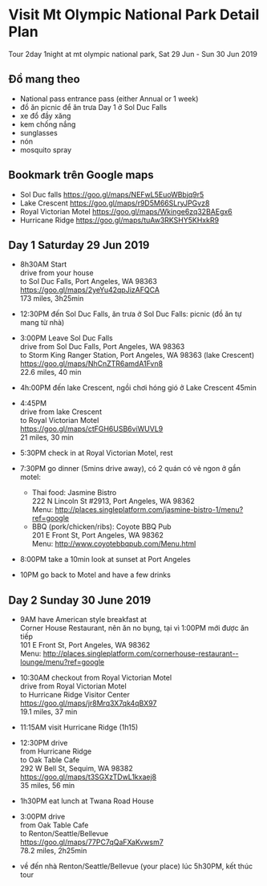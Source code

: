 # Visit Mt Olympic National Park Detail Plan  
Tour 2day 1night at mt olympic national park, Sat 29 Jun - Sun 30 Jun 2019 

## Đồ mang theo
 - National pass entrance pass (either Annual or 1 week)
 - đồ ăn picnic để ăn trưa Day 1 ở Sol Duc Falls
 - xe đổ đầy xăng
 - kem chống nắng
 - sunglasses
 - nón
 - mosquito spray

## Bookmark trên Google maps
 - Sol Duc falls https://goo.gl/maps/NEFwL5EuoWBbjq9r5
 - Lake Crescent https://goo.gl/maps/r9D5M66SLryJPGvz8
 - Royal Victorian Motel https://goo.gl/maps/Wkinge6zq32BAEgx6
 - Hurricane Ridge https://goo.gl/maps/tuAw3RKSHY5KHxkR9
  
## Day 1 Saturday 29 Jun 2019  
  
- 8h30AM Start   
drive from your house    
to Sol Duc Falls, Port Angeles, WA 98363  
https://goo.gl/maps/2yeYu42qpJizAFQCA  
173 miles, 3h25min  
  
- 12:30PM đến Sol Duc Falls, ăn trưa ở Sol Duc Falls: picnic (đồ ăn tự mang từ nhà)  
  
- 3:00PM Leave Sol Duc Falls    
drive from Sol Duc Falls, Port Angeles, WA 98363    
to Storm King Ranger Station, Port Angeles, WA 98363 (lake Crescent)    
https://goo.gl/maps/NhCnZTR6amdA1Fvn8  
22.6 miles, 40 min  
  
- 4h:00PM đến lake Crescent, ngồi chơi hóng gió ở Lake Crescent 45min  
  
- 4:45PM   
drive from lake Crescent   
to Royal Victorian Motel  
https://goo.gl/maps/ctFGH6USB6viWUVL9  
21 miles, 30 min  
  
- 5:30PM check in at Royal Victorian Motel, rest  
  
- 7:30PM go dinner (5mins drive away), có 2 quán có vẻ ngon ở gần motel:
    - Thai food: Jasmine Bistro  
222 N Lincoln St #2913, Port Angeles, WA 98362    
Menu: http://places.singleplatform.com/jasmine-bistro-1/menu?ref=google  
    - BBQ (pork/chicken/ribs): Coyote BBQ Pub   
201 E Front St, Port Angeles, WA 98362    
Menu: http://www.coyotebbqpub.com/Menu.html  

- 8:00PM take a 10min look at sunset at Port Angeles  

- 10PM go back to Motel and have a few drinks  
  
## Day 2 Sunday 30 June 2019  
- 9AM have American style breakfast at   
Corner House Restaurant, nên ăn no bụng, tại vì 1:00PM mới được ăn tiếp  
101 E Front St, Port Angeles, WA 98362   
Menu: http://places.singleplatform.com/cornerhouse-restaurant--lounge/menu?ref=google  
  
- 10:30AM checkout from Royal Victorian Motel  
drive from Royal Victorian Motel  
to Hurricane Ridge Visitor Center  
https://goo.gl/maps/jr8Mrq3X7qk4qBX97  
19.1 miles, 37 min  
  
- 11:15AM visit Hurricane Ridge (1h15)  
  
- 12:30PM drive   
from Hurricane Ridge  
to Oak Table Cafe  
292 W Bell St, Sequim, WA 98382
https://goo.gl/maps/t3SGXzTDwL1kxaej8  
35 miles, 56 min  
  
- 1h30PM eat lunch at Twana Road House  
  
- 3:00PM drive  
from Oak Table Cafe  
to Renton/Seattle/Bellevue  
https://goo.gl/maps/77PC7qQaFXaKvwsm7  
78.2 miles, 2h25min  
  
- về đến nhà Renton/Seattle/Bellevue (your place) lúc 5h30PM, kết thúc tour   
